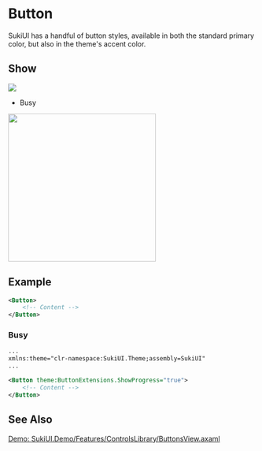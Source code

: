 # Button

SukiUI has a handful of button styles, available in both the standard primary color, but also in the theme's accent color.

## Show

<img src="/controls/inputs/button.webp" />

- Busy

<img src="/controls/inputs/button-busy.gif" height="300px" width="300px"/>

## Example

```xml
<Button>
    <!-- Content -->
</Button>
```

### Busy

```xml
...
xmlns:theme="clr-namespace:SukiUI.Theme;assembly=SukiUI"
...

<Button theme:ButtonExtensions.ShowProgress="true">
    <!-- Content -->
</Button>
```

## See Also

[Demo: SukiUI.Demo/Features/ControlsLibrary/ButtonsView.axaml](https://github.com/kikipoulet/SukiUI/blob/main/SukiUI.Demo/Features/ControlsLibrary/ButtonsView.axaml)